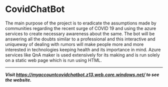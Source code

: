 # CovidChatBot
The main purpose of the project is to eradicate the assumptions made by communities regarding the recent surge of COVID 19 and using the azure services to create necessary awareness about the same. The bot will be answering all the doubts similar to a professional and this interactive and uniqueway of dealing with rumors will make people more and more interested in technologies keeping health and its importance in mind. Azure services like QnA maker is used extensively for its making and is run solely on a static web page which is run using HTML. <hr/>
<i><b>Visit https://myaccountcovidchatbot.z13.web.core.windows.net/ to see the website.<i><b>
